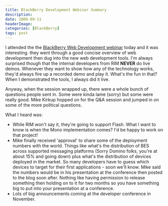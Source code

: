 ```yaml
---
title: BlackBerry Development Webinar Summary
description: 
date: 2009-09-11
headerImage: 
categories: [BlackBerry]
tags: post
---
```


I attended the the [BlackBerry Web Development webinar](https://supportforums.blackberry.com/t5/BlackBerry-Developer-s-Blog/BlackBerry-Developers-Webinar-Web-Development-and-Toolkits/ba-p/325108) today and it was interesting. they went through a good concise overview of web development then dug into the new web development tools. I'm always surprised though that the internal developers from RIM **NEVER** do live demos. Whenever they want to show how any of the technology works, they'd always fire up a recorded demo and play it. What's the fun in that? When I demonstrated the tools, I always did it live. 

Anyway, when the session wrapped up, there were a whole bunch of questions people sent in. Some were kinda lame (sorry) but some were really good. Mike Kirkup hopped on for the Q&A session and jumped in on some of the more political questions.

What I heard was:

*   While RIM won't say it, they're going to support Flash. What I want to know is when the Mono implementation comes? I'd be happy to work on that project!
*   Mike finally received 'approval' to share some of the deployment numbers with the world. Things like what's the distribution of BES across supported messaging platforms (Sorry Domino folks, you're at about 15% and going down) plus what's the distribution of devices deployed in the market. So many developers have to guess which devices to target for their first applications - soon we'll know. Mike said the numbers would be in his presentation at the conference then posted to the blog soon after. Nothing like having permission to release something then holding on to it for two months so you have something big to put into your presentation at a conference.
*   Lots of big announcements coming at the developer conference in November.
